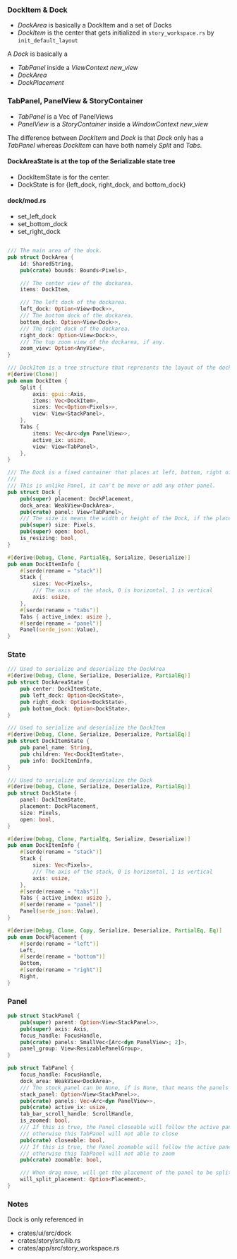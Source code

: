 
### DockItem & Dock

- *DockArea* is basically a DockItem and a set of Docks
- *DockItem* is the center that gets initialized in `story_workspace.rs` by `init_default_layout`

A *Dock* is basically a

- *TabPanel* inside a *ViewContext new_view*
- *DockArea*
- *DockPlacement*

### TabPanel, PanelView & StoryContainer

- *TabPanel* is a Vec of PanelViews
- *PanelView* is a *StoryContainer* inside a *WindowContext new_view*

The difference between *DockItem* and *Dock* is that *Dock* only has a *TabPanel*
whereas *DockItem* can have both namely *Split* and *Tabs*.


#### DockAreaState is at the top of the Serializable state tree

- DockItemState is for the center.
- DockState is for {left_dock, right_dock, and bottom_dock}

#### dock/mod.rs

- set_left_dock
- set_bottom_dock
- set_right_dock

```rust

/// The main area of the dock.
pub struct DockArea {
    id: SharedString,
    pub(crate) bounds: Bounds<Pixels>,

    /// The center view of the dockarea.
    items: DockItem,

    /// The left dock of the dockarea.
    left_dock: Option<View<Dock>>,
    /// The bottom dock of the dockarea.
    bottom_dock: Option<View<Dock>>,
    /// The right dock of the dockarea.
    right_dock: Option<View<Dock>>,
    /// The top zoom view of the dockarea, if any.
    zoom_view: Option<AnyView>,
}

/// DockItem is a tree structure that represents the layout of the dock.
#[derive(Clone)]
pub enum DockItem {
    Split {
        axis: gpui::Axis,
        items: Vec<DockItem>,
        sizes: Vec<Option<Pixels>>,
        view: View<StackPanel>,
    },
    Tabs {
        items: Vec<Arc<dyn PanelView>>,
        active_ix: usize,
        view: View<TabPanel>,
    },
}

/// The Dock is a fixed container that places at left, bottom, right of the Windows.
///
/// This is unlike Panel, it can't be move or add any other panel.
pub struct Dock {
    pub(super) placement: DockPlacement,
    dock_area: WeakView<DockArea>,
    pub(crate) panel: View<TabPanel>,
    /// The size is means the width or height of the Dock, if the placement is left or right, the size is width, otherwise the size is height.
    pub(super) size: Pixels,
    pub(super) open: bool,
    is_resizing: bool,
}

#[derive(Debug, Clone, PartialEq, Serialize, Deserialize)]
pub enum DockItemInfo {
    #[serde(rename = "stack")]
    Stack {
        sizes: Vec<Pixels>,
        /// The axis of the stack, 0 is horizontal, 1 is vertical
        axis: usize,
    },
    #[serde(rename = "tabs")]
    Tabs { active_index: usize },
    #[serde(rename = "panel")]
    Panel(serde_json::Value),
}
```

### State

```rust
/// Used to serialize and deserialize the DockArea
#[derive(Debug, Clone, Serialize, Deserialize, PartialEq)]
pub struct DockAreaState {
    pub center: DockItemState,
    pub left_dock: Option<DockState>,
    pub right_dock: Option<DockState>,
    pub bottom_dock: Option<DockState>,
}

/// Used to serialize and deserialize the DockItem
#[derive(Debug, Clone, Serialize, Deserialize, PartialEq)]
pub struct DockItemState {
    pub panel_name: String,
    pub children: Vec<DockItemState>,
    pub info: DockItemInfo,
}

/// Used to serialize and deserialize the Dock
#[derive(Debug, Clone, Serialize, Deserialize, PartialEq)]
pub struct DockState {
    panel: DockItemState,
    placement: DockPlacement,
    size: Pixels,
    open: bool,
}

#[derive(Debug, Clone, PartialEq, Serialize, Deserialize)]
pub enum DockItemInfo {
    #[serde(rename = "stack")]
    Stack {
        sizes: Vec<Pixels>,
        /// The axis of the stack, 0 is horizontal, 1 is vertical
        axis: usize,
    },
    #[serde(rename = "tabs")]
    Tabs { active_index: usize },
    #[serde(rename = "panel")]
    Panel(serde_json::Value),
}

#[derive(Debug, Clone, Copy, Serialize, Deserialize, PartialEq, Eq)]
pub enum DockPlacement {
    #[serde(rename = "left")]
    Left,
    #[serde(rename = "bottom")]
    Bottom,
    #[serde(rename = "right")]
    Right,
}
```

### Panel

```rust
pub struct StackPanel {
    pub(super) parent: Option<View<StackPanel>>,
    pub(super) axis: Axis,
    focus_handle: FocusHandle,
    pub(crate) panels: SmallVec<[Arc<dyn PanelView>; 2]>,
    panel_group: View<ResizablePanelGroup>,
}

pub struct TabPanel {
    focus_handle: FocusHandle,
    dock_area: WeakView<DockArea>,
    /// The stock_panel can be None, if is None, that means the panels can't be split or move
    stack_panel: Option<View<StackPanel>>,
    pub(crate) panels: Vec<Arc<dyn PanelView>>,
    pub(crate) active_ix: usize,
    tab_bar_scroll_handle: ScrollHandle,
    is_zoomed: bool,
    /// If this is true, the Panel closeable will follow the active panel's closeable,
    /// otherwise this TabPanel will not able to close
    pub(crate) closeable: bool,
    /// If this is true, the Panel zoomable will follow the active panel's zoomable,
    /// otherwise this TabPanel will not able to zoom
    pub(crate) zoomable: bool,

    /// When drag move, will get the placement of the panel to be split
    will_split_placement: Option<Placement>,
}
```

### Notes

Dock is only referenced in

- crates/ui/src/dock
- crates/story/src/lib.rs
- crates/app/src/story_workspace.rs
